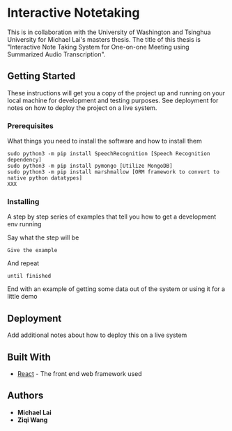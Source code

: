 # Interactive Notetaking

This is in collaboration with the University of Washington and Tsinghua University for Michael Lai's masters thesis. The title of this thesis is "Interactive Note Taking System for One-on-one Meeting using Summarized Audio Transcription".

## Getting Started

These instructions will get you a copy of the project up and running on your local machine for development and testing purposes. See deployment for notes on how to deploy the project on a live system.

### Prerequisites

What things you need to install the software and how to install them

```
sudo python3 -m pip install SpeechRecognition [Speech Recognition dependency]
sudo python3 -m pip install pymongo [Utilize MongoDB]
sudo python3 -m pip install marshmallow [ORM framework to convert to native python datatypes]
XXX
```

### Installing

A step by step series of examples that tell you how to get a development env running

Say what the step will be

```
Give the example
```

And repeat

```
until finished
```

End with an example of getting some data out of the system or using it for a little demo


## Deployment

Add additional notes about how to deploy this on a live system

## Built With

* [React](https://reactjs.org/) - The front end web framework used


## Authors

* **Michael Lai**
* **Ziqi Wang**

